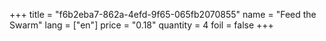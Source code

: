 +++
title = "f6b2eba7-862a-4efd-9f65-065fb2070855"
name = "Feed the Swarm"
lang = ["en"]
price = "0.18"
quantity = 4
foil = false
+++
